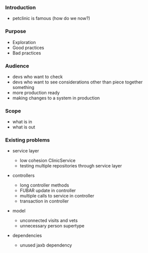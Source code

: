 ### Introduction

- petclinic is famous (how do we now?)

### Purpose

- Exploration
- Good practices
- Bad practices

### Audience

- devs who want to check
- devs who want to see considerations other than piece together something
- more production ready
- making changes to a system in production

### Scope

- what is in
- what is out

### Existing problems

+ service layer
    - low cohesion ClinicService
    - testing multiple repositories through service layer

+ controllers
    - long controller methods
    - FUBAR update in controller
    - multiple calls to service in controller
    - transaction in controller

+ model
    - unconnected visits and vets
    - unnecessary person supertype

+ dependencies
    - unused jaxb dependency
